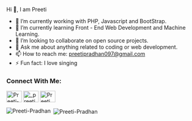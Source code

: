 Hi 👋, I am Preeti

- 🔭 I’m currently working with PHP, Javascript and BootStrap.
- 🌱 I’m currently learning Front - End Web Development and Machine Learning.
- 👯 I’m looking to collaborate on open source projects.
- 💬 Ask me about anything related to coding or web development.
- 📫 How to reach me: preetipradhan097@gmail.com
- ⚡ Fun fact: I love singing

<h3 align="left">Connect With Me:</h3>
<p align="left">
<a href="https://www.linkedin.com/in/preeti-93b72a1b5/" target="blank"><img align="center" src="https://cdn.jsdelivr.net/npm/simple-icons@3.0.1/icons/linkedin.svg" alt="Preeti-Pradhan" height="30" width="40" /></a>
<a href="https://instagram.com/_preeti_pradhan_" target="blank"><img align="center" src="https://cdn.jsdelivr.net/npm/simple-icons@3.0.1/icons/instagram.svg" alt="_preeti_pradhan_" height="30" width="40" /></a>
<a href="https://www.youtube.com/c/Preeti" target="blank"><img align="center" src="https://cdn.jsdelivr.net/npm/simple-icons@3.0.1/icons/youtube.svg" alt="Preeti" height="30" width="40" /></a>

</p>
<p><img align="left" src="https://github-readme-stats.vercel.app/api/top-langs?username=Preeti-Pradhan&show_icons=true&locale=en&layout=compact" alt="Preeti-Pradhan" /></p>

<p>&nbsp;<img align="center" src="https://github-readme-stats.vercel.app/api?username=Preeti-Pradhan&show_icons=true&locale=en" alt="Preeti-Pradhan" /></p>
